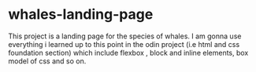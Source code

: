 # whales-landing-page

This project is a landing page for the species of whales. I am gonna use everything i learned up to this point in the odin project (i.e html and css foundation section) which include flexbox , block and inline elements, box model of css and so on.